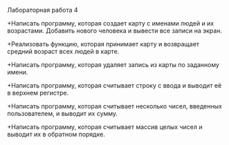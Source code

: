 Лабораторная работа 4

+Написать программу, которая создает карту с именами людей и их возрастами. Добавить нового человека и вывести все записи на экран.

+Реализовать функцию, которая принимает карту и возвращает средний возраст всех людей в карте.

+Написать программу, которая удаляет запись из карты по заданному имени.

+Написать программу, которая считывает строку с ввода и выводит её в верхнем регистре.

+Написать программу, которая считывает несколько чисел, введенных пользователем, и выводит их сумму.

+Написать программу, которая считывает массив целых чисел и выводит их в обратном порядке.


